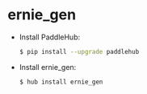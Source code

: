 # ernie_gen
* Install PaddleHub: 

    ```bash
    $ pip install --upgrade paddlehub
    ```

* Install ernie_gen: 

    ```bash
    $ hub install ernie_gen
    ```
